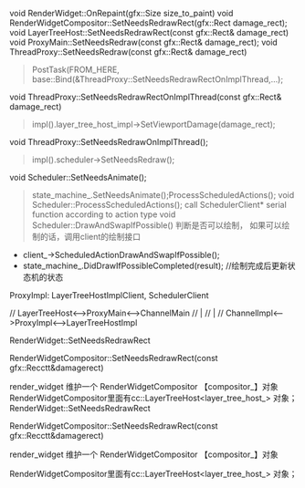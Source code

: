 void RenderWidget::OnRepaint(gfx::Size size_to_paint)
void RenderWidgetCompositor::SetNeedsRedrawRect(gfx::Rect damage_rect);
void LayerTreeHost::SetNeedsRedrawRect(const gfx::Rect& damage_rect)
void ProxyMain::SetNeedsRedraw(const gfx::Rect& damage_rect);
void ThreadProxy::SetNeedsRedraw(const gfx::Rect& damage_rect)
   > PostTask(FROM_HERE, base::Bind(&ThreadProxy::SetNeedsRedrawRectOnImplThread,...);

void ThreadProxy::SetNeedsRedrawRectOnImplThread(const gfx::Rect& damage_rect)
   > impl().layer_tree_host_impl->SetViewportDamage(damage_rect);

void ThreadProxy::SetNeedsRedrawOnImplThread();
   > impl().scheduler->SetNeedsRedraw();

void Scheduler::SetNeedsAnimate();
   > state_machine_.SetNeedsAnimate();ProcessScheduledActions();
void Scheduler::ProcessScheduledActions();
   > call SchedulerClient* serial function according to action type
void Scheduler::DrawAndSwapIfPossible()
   > 判断是否可以绘制， 如果可以绘制的话，调用client的绘制接口
  - client_->ScheduledActionDrawAndSwapIfPossible();
   - state_machine_.DidDrawIfPossibleCompleted(result); //绘制完成后更新状态机的状态

ProxyImpl:  LayerTreeHostImplClient, SchedulerClient 








// LayerTreeHost<-->ProxyMain<-->ChannelMain
//                                    |
//                                    | 
//                                ChannelImpl<-->ProxyImpl<-->LayerTreeHostImpl

RenderWidget::SetNeedsRedrawRect

RenderWidgetCompositor::SetNeedsRedrawRect(const gfx::Recctt&damagerect)



render_widget 维护一个 RenderWidgetCompositor 【compositor_】对象
RenderWidgetCompositor里面有cc::LayerTreeHost<layer_tree_host_> 对象；
RenderWidget::SetNeedsRedrawRect

RenderWidgetCompositor::SetNeedsRedrawRect(const gfx::Recctt&damagerect)




render_widget 维护一个 RenderWidgetCompositor 【compositor_】对象

RenderWidgetCompositor里面有cc::LayerTreeHost<layer_tree_host_> 对象；